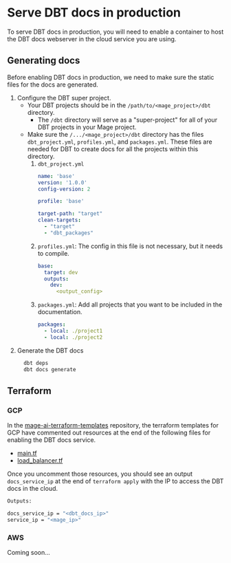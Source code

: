 # Serve DBT docs in production

To serve DBT docs in production, you will need to enable a container to host the DBT docs webserver in the cloud service you are using.

## Generating docs

Before enabling DBT docs in production, we need to make sure the static files for the docs are generated.

1. Configure the DBT super project.
    * Your DBT projects should be in the `/path/to/<mage_project>/dbt` directory.
        * The `/dbt` directory will serve as a "super-project" for all of your DBT projects in your Mage project.
    * Make sure the `/.../<mage_project>/dbt` directory has the files `dbt_project.yml`, `profiles.yml`, and `packages.yml`. These files are needed for DBT to create docs for all the projects within this directory.
        1. `dbt_project.yml`
            ```yaml
            name: 'base'
            version: '1.0.0'
            config-version: 2

            profile: 'base'

            target-path: "target" 
            clean-targets:
              - "target"
              - "dbt_packages"
            ```
        1. `profiles.yml`: The config in this file is not necessary, but it needs to compile.
            ```yaml
            base:
              target: dev
              outputs:
                dev:
                  <output_config>
            ```
        1. `packages.yml`: Add all projects that you want to be included in the documentation.
            ```yaml
            packages:
              - local: ./project1
              - local: ./project2
            ```
2. Generate the DBT docs
    ```bash
      dbt deps
      dbt docs generate
    ```


## Terraform

### GCP

In the [mage-ai-terraform-templates](https://github.com/mage-ai/mage-ai-terraform-templates) repository, the terraform templates for GCP have commented out resources at the end of the following files for enabling the DBT docs service.
* [main.tf](https://github.com/mage-ai/mage-ai-terraform-templates/blob/master/gcp/main.tf#L184)
* [load_balancer.tf](https://github.com/mage-ai/mage-ai-terraform-templates/blob/master/gcp/load_balancer.tf#L81)

Once you uncomment those resources, you should see an output `docs_service_ip` at the end of `terraform apply` with the IP to access the DBT docs in the cloud.

```bash
Outputs:

docs_service_ip = "<dbt_docs_ip>"
service_ip = "<mage_ip>"
```

### AWS

Coming soon...